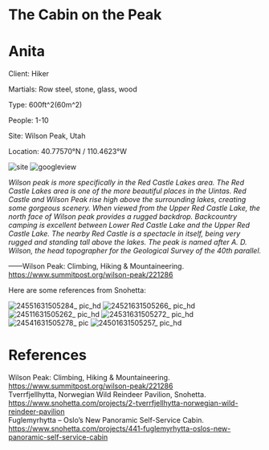 # The Cabin on the Peak

# Anita

Client: Hiker

Martials: Row steel, stone, glass, wood

Type: 600ft^2(60m^2)

People: 1-10

Site: Wilson Peak, Utah

Location: 40.77570°N / 110.4623°W

![site](https://github.com/WUHAOZHUO/Anita-Haozhuo-Wu/blob/master/assets/0913/site.jpg)
![googleview](https://user-images.githubusercontent.com/85242597/133022883-27f21b5c-4a53-4e9e-91ee-25143fbac837.jpg)



_Wilson peak is more specifically in the Red Castle Lakes area. The Red Castle Lakes area is one of the more beautiful places in the Uintas. Red Castle and Wilson Peak rise high above the surrounding lakes, creating some gorgeous scenery. When viewed from the Upper Red Castle Lake, the north face of Wilson peak provides a rugged backdrop. Backcountry camping is excellent between Lower Red Castle Lake and the Upper Red Castle Lake. The nearby Red Castle is a spectacle in itself, being very rugged and standing tall above the lakes. The peak is named after A. D. Wilson, the head topographer for the Geological Survey of the 40th parallel._

——Wilson Peak: Climbing, Hiking & Mountaineering. https://www.summitpost.org/wilson-peak/221286



Here are some references from Snohetta:

![24551631505284_ pic_hd](https://user-images.githubusercontent.com/85242597/133023124-615d6a5d-230e-4501-a0ee-a396de2d66cf.jpg)
![24521631505266_ pic_hd](https://user-images.githubusercontent.com/85242597/133023154-9e7f9eb3-16b9-4c71-96a7-faae21053ba0.jpg)
![24511631505262_ pic_hd](https://user-images.githubusercontent.com/85242597/133023181-f71da4ab-2fe7-4cf5-b4ce-a30039df89cd.jpg)
![24531631505272_ pic_hd](https://user-images.githubusercontent.com/85242597/133023208-3c43680e-1e30-4796-ad5f-3c558ecf0940.jpg)![24541631505278_ pic](https://user-images.githubusercontent.com/85242597/133023222-a8f85007-57a9-4b19-b86f-4e8ad61bfb93.jpg)
![24501631505257_ pic_hd](https://user-images.githubusercontent.com/85242597/133023245-5a646ee6-e130-47aa-b35f-220ec3925561.jpg)


# References

Wilson Peak: Climbing, Hiking & Mountaineering. https://www.summitpost.org/wilson-peak/221286 <br>
Tverrfjellhytta, Norwegian Wild Reindeer Pavilion, Snohetta. https://www.snohetta.com/projects/2-tverrfjellhytta-norwegian-wild-reindeer-pavilion <br>
Fuglemyrhytta – Oslo’s New Panoramic Self-Service Cabin. https://www.snohetta.com/projects/441-fuglemyrhytta-oslos-new-panoramic-self-service-cabin <br>








